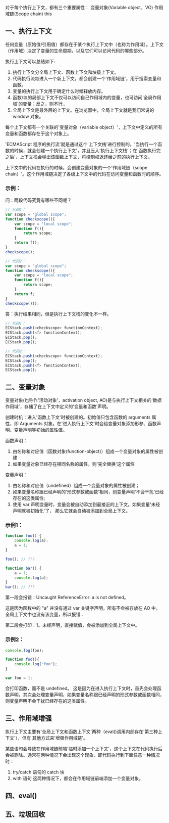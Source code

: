 对于每个执行上下文，都有三个重要属性：
    变量对象(Variable object，VO)
    作用域链(Scope chain)
    this

## 一、执行上下文
任何变量（原始值/引用值）都存在于某个执行上下文中（也称为作用域）。上下文（作用域）决定了变量的生命周期，以及它们可以访问代码的哪些部分。

执行上下文可以总结如下:
1. 执行上下文分全局上下文、函数上下文和块级上下文。
2. 代码执行流每进入一个新上下文，都会创建一个'作用域链'，用于搜索变量和函数。
3. 变量的执行上下文用于确定什么时候释放内存。
4. 函数/块的局部上下文不仅可以访问自己作用域内的变量，也可访问‘全局作用域’的变量；反之，则不行..
5. 全局上下文是最外层的上下文。在浏览器中，全局上下文就是我们常说的 window 对象。

每个上下文都有一个关联的'变量对象（variable object）'，上下文中定义的所有变量和函数都存在于这个对象上。

<!-- 执行上下文是如何被管理？ 或者程序的执行流是如何被控制的？ -->
'ECMAScript 程序的执行流'就是通过这个'上下文栈'进行控制的。'当执行一个函数的时候，就会创建一个执行上下文'，并且压入'执行上下文栈'；在'函数执行完之后'，上下文栈会弹出该函数上下文，将控制权返还给之前的执行上下文。

上下文中的代码在执行的时候，会创建变量对象的一个'作用域链（scope chain）'。这个作用域链决定了各级上下文中的代码在访问变量和函数时的顺序。

### 示例：
问：两段代码究竟有哪些不同呢？

```javascript
// 代码1：
var scope = "global scope";
function checkscope(){
    var scope = "local scope";
    function f(){
        return scope;
    }
    return f();
}
checkscope();

// 代码2：
var scope = "global scope";
function checkscope(){
    var scope = "local scope";
    function f(){
        return scope;
    }
    return f;
}
checkscope()();
```
答：执行结果相同，但是执行上下文栈的变化不一样。
```javascript
// 代码1：
ECStack.push(<checkscope> functionContext);
ECStack.push(<f> functionContext);
ECStack.pop();
ECStack.pop();

// 代码2：
ECStack.push(<checkscope> functionContext);
ECStack.pop();
ECStack.push(<f> functionContext);
ECStack.pop();
```

## 二、变量对象
变量对象(也称作'活动对象'，activation object, AO)是与执行上下文相关的'数据作用域'，存储了在上下文中定义的'变量和函数'声明。

创建时机：进入'函数上下文'时被创建的。初始值只包含函数的 arguments 属性，即 Arguments 对象。在'进入执行上下文'时会给变量对象添加形参、函数声明、变量声明等初始的属性值。

函数声明：
1. 由名称和对应值（函数对象(function-object)）组成一个变量对象的属性被创建
2. 如果变量对象已经存在相同名称的属性，则'完全替换'这个属性

变量声明：
1. 由名称和对应值（undefined）组成一个变量对象的属性被创建；
2. 如果变量名称跟已经声明的'形式参数或函数'相同，则变量声明'不会干扰'已经存在的这类属性;
3. 使用 var 声明变量时，变量会被自动添加到最接近的上下文。如果变量'未经声明就被初始化'了，
那么它就会自动被添加到全局上下文。

### 示例1：
```javascript
function foo() {
    console.log(a);
    a = 1;
}

foo(); // ???

function bar() {
    a = 1;
    console.log(a);
}
bar(); // ???
```

第一段会报错：Uncaught ReferenceError: a is not defined。

这是因为函数中的 "a" 并没有通过 var 关键字声明，所有不会被存放在 AO 中。全局上下文中也没有该变量，所以报错..

第二段会打印：1。未经声明，直接赋值，会被添加到全局上下文中。



### 示例2：

```javascript
console.log(foo);

function foo(){
    console.log("foo");
}

var foo = 1;
```
会打印函数，而不是 undefined。
这是因为在进入执行上下文时，首先会处理函数声明，其次会处理变量声明，如果变量名称跟已经声明的形式参数或函数相同，则变量声明不会干扰已经存在的这类属性。

## 三、作用域增强
执行上下文主要有'全局上下文和函数上下文'两种（eval()调用内部存在'第三种上下文'），但有
其他方式来'增强作用域链'。

某些语句会导致在作用域链前端'临时添加一个上下文'，这个上下文在代码执行后会被删除。通常在两种情况下会出现这个现象，即代码执行到下面任意一种情况时：
1. try/catch 语句的 catch 块 
2. with 语句
这两种情况下，都会在作用域链前端添加一个变量对象。

## 四、eval()



## 五、垃圾回收